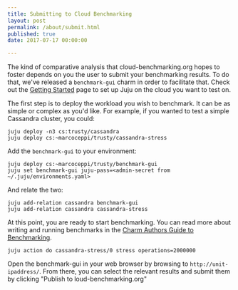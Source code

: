 ```yaml
---
title: Submitting to Cloud Benchmarking
layout: post
permalink: /about/submit.html
published: true
date: 2017-07-17 00:00:00

---
```


The kind of comparative analysis that cloud-benchmarking.org hopes to foster depends on you the user to submit your benchmarking results. To do that, we've released a `benchmark-gui` charm in order to facilitate that. Check out the [Getting Started](https://jujucharms.com/get-started) page to set up Juju on the cloud you want to test on. 

The first step is to deploy the workload you wish to benchmark. It can be as simple or complex as you'd like. For example, if you wanted to test a simple Cassandra cluster, you could:

```
juju deploy -n3 cs:trusty/cassandra
juju deploy cs:~marcoceppi/trusty/cassandra-stress
```


Add the `benchmark-gui` to your environment:


```
juju deploy cs:~marcoceppi/trusty/benchmark-gui
juju set benchmark-gui juju-pass=<admin-secret from ~/.juju/environments.yaml>
```

And relate the two:


```
juju add-relation cassandra benchmark-gui
juju add-relation cassandra cassandra-stress
```

At this point, you are ready to start benchmarking. You can read more about writing and running benchmarks in the [Charm Authors Guide to Benchmarking](https://jujucharms.com/docs/stable/authors-charm-benchmarks).


```
juju action do cassandra-stress/0 stress operations=2000000
```


Open the benchmark-gui in your web browser by browsing to `http://unit-ipaddress/`. From there, you can select the relevant results and submit them by clicking "Publish to loud-benchmarking.org"
